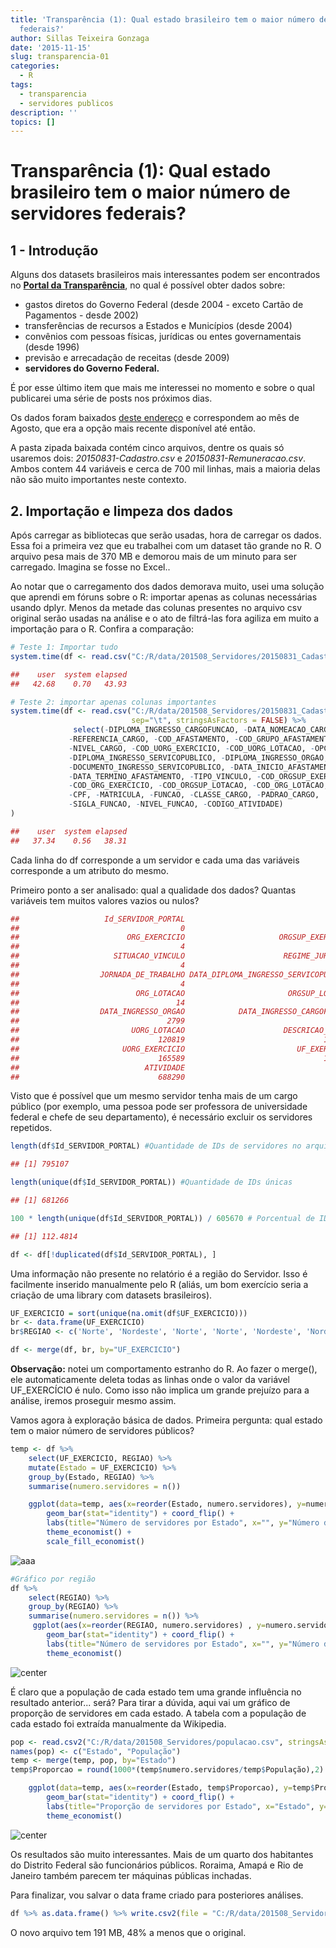 ```yaml
---
title: 'Transparência (1): Qual estado brasileiro tem o maior número de servidores
  federais?'
author: Sillas Teixeira Gonzaga
date: '2015-11-15'
slug: transparencia-01
categories:
  - R
tags:
  - transparencia
  - servidores publicos
description: ''
topics: []
---
```


# Transparência (1): Qual estado brasileiro tem o maior número de servidores federais?

## 1 - Introdução

Alguns dos datasets brasileiros mais interessantes podem ser encontrados no __[Portal da Transparência](http://transparencia.gov.br/)__, no qual é possível obter dados sobre:

* gastos diretos do Governo Federal (desde 2004 - exceto Cartão de Pagamentos - desde 2002)
* transferências de recursos a Estados e Municípios (desde 2004)
* convênios com pessoas físicas, jurídicas ou entes governamentais (desde 1996)
* previsão e arrecadação de receitas (desde 2009)
* __servidores do Governo Federal.__

É por esse último item que mais me interessei no momento e sobre o qual publicarei uma série de posts nos próximos dias.  

Os dados foram baixados [deste endereço](http://transparencia.gov.br/downloads/servidores.asp) e correspondem ao mês de Agosto, que era a opção mais recente disponível até então.  

A pasta zipada baixada contém cinco arquivos, dentre os quais só usaremos dois: *20150831-Cadastro.csv*  e *20150831-Remuneracao.csv*. Ambos contem 44 variáveis e cerca de 700 mil linhas, mais a maioria delas não são muito importantes neste contexto.

## 2. Importação e limpeza dos dados



Após carregar as bibliotecas que serão usadas, hora de carregar os dados. Essa foi a primeira vez que eu trabalhei com um dataset tão grande no R. O arquivo pesa mais de 370 MB e demorou mais de um minuto para ser carregado. Imagina se fosse no Excel..

Ao notar que o carregamento dos dados demorava muito, usei uma solução que aprendi em fóruns sobre o R: importar apenas as colunas necessárias usando dplyr. Menos da metade das colunas presentes no arquivo csv original serão usadas na análise e o ato de filtrá-las fora agiliza em muito a importação para o R. Confira a comparação:


```r
# Teste 1: Importar tudo
system.time(df <- read.csv("C:/R/data/201508_Servidores/20150831_Cadastro.csv", sep="\t", stringsAsFactors = FALSE))
```

```r
##    user  system elapsed 
##   42.68    0.70   43.93
```



```r
# Teste 2: importar apenas colunas importantes
system.time(df <- read.csv("C:/R/data/201508_Servidores/20150831_Cadastro.csv",
                           sep="\t", stringsAsFactors = FALSE) %>%
              select(-DIPLOMA_INGRESSO_CARGOFUNCAO, -DATA_NOMEACAO_CARGOFUNCAO,
             -REFERENCIA_CARGO, -COD_AFASTAMENTO, -COD_GRUPO_AFASTAMENTO,
             -NIVEL_CARGO, -COD_UORG_EXERCICIO, -COD_UORG_LOTACAO, -OPCAO_PARCIAL,
             -DIPLOMA_INGRESSO_SERVICOPUBLICO, -DIPLOMA_INGRESSO_ORGAO,
             -DOCUMENTO_INGRESSO_SERVICOPUBLICO, -DATA_INICIO_AFASTAMENTO,
             -DATA_TERMINO_AFASTAMENTO, -TIPO_VINCULO, -COD_ORGSUP_EXERCICIO,
             -COD_ORG_EXERCICIO, -COD_ORGSUP_LOTACAO, -COD_ORG_LOTACAO,
             -CPF, -MATRICULA, -FUNCAO, -CLASSE_CARGO, -PADRAO_CARGO,
             -SIGLA_FUNCAO, -NIVEL_FUNCAO, -CODIGO_ATIVIDADE)
)
```


```r
##    user  system elapsed 
##   37.34    0.56   38.31
```

Cada linha do df corresponde a um servidor e cada uma das variáveis corresponde a um atributo do mesmo.

Primeiro ponto a ser analisado: qual a qualidade dos dados? Quantas variáveis tem muitos valores vazios ou nulos?


```r
##                   Id_SERVIDOR_PORTAL                                 NOME 
##                                    0                                    0 
##                        ORG_EXERCICIO                     ORGSUP_EXERCICIO 
##                                    4                                    4 
##                     SITUACAO_VINCULO                      REGIME_JURIDICO 
##                                    4                                    4 
##                  JORNADA_DE_TRABALHO DATA_DIPLOMA_INGRESSO_SERVICOPUBLICO 
##                                    4                                    4 
##                          ORG_LOTACAO                       ORGSUP_LOTACAO 
##                                   14                                   14 
##                  DATA_INGRESSO_ORGAO            DATA_INGRESSO_CARGOFUNCAO 
##                                 2799                                47192 
##                         UORG_LOTACAO                      DESCRICAO_CARGO 
##                               120819                               154017 
##                       UORG_EXERCICIO                         UF_EXERCICIO 
##                               165589                               189437 
##                            ATIVIDADE 
##                               688290
```

Visto que é possível que um mesmo servidor tenha mais de um cargo público (por exemplo, uma pessoa pode ser professora de universidade federal e chefe de seu departamento), é necessário excluir os servidores repetidos.


```r
length(df$Id_SERVIDOR_PORTAL) #Quantidade de IDs de servidores no arquivo
```



```r
## [1] 795107
```



```r
length(unique(df$Id_SERVIDOR_PORTAL)) #Quantidade de IDs únicas
```



```r
## [1] 681266
```



```r
100 * length(unique(df$Id_SERVIDOR_PORTAL)) / 605670 # Porcentual de IDs únicas
```



```r
## [1] 112.4814
```



```r
df <- df[!duplicated(df$Id_SERVIDOR_PORTAL), ]
```


Uma informação não presente no relatório é a região do Servidor. Isso é facilmente inserido manualmente pelo R (aliás, um bom exercício seria a criação de uma library com datasets brasileiros).


```r
UF_EXERCICIO = sort(unique(na.omit(df$UF_EXERCICIO)))
br <- data.frame(UF_EXERCICIO)
br$REGIAO <- c('Norte', 'Nordeste', 'Norte', 'Norte', 'Nordeste', 'Nordeste', 'Centro-Oeste', 'Sudeste', 'Centro-Oeste', 'Nordeste', 'Sudeste', 'Centro-Oeste', 'Centro-Oeste', 'Norte', 'Nordeste', 'Nordeste', 'Nordeste', 'Sul', 'Sudeste', 'Nordeste', 'Norte', 'Norte', 'Sul', 'Sul', 'Nordeste', 'Sudeste', 'Nordeste')

df <- merge(df, br, by="UF_EXERCICIO")
```

__Observação:__ notei um comportamento estranho do R. Ao fazer o merge(), ele automaticamente deleta todas as linhas onde o valor da variável UF_EXERCÍCIO é nulo. Como isso não implica um grande prejuízo para a análise, iremos proseguir mesmo assim.  


Vamos agora à exploração básica de dados. Primeira pergunta: qual estado tem o maior número de servidores públicos?


```r
temp <- df %>%
    select(UF_EXERCICIO, REGIAO) %>%
    mutate(Estado = UF_EXERCICIO) %>%
    group_by(Estado, REGIAO) %>%
    summarise(numero.servidores = n())

    ggplot(data=temp, aes(x=reorder(Estado, numero.servidores), y=numero.servidores, fill=REGIAO)) +
        geom_bar(stat="identity") + coord_flip() +
        labs(title="Número de servidores por Estado", x="", y="Número de servidores") +
        theme_economist() +
        scale_fill_economist()
```

![aaa](/figs/transparencia01/unnamed-chunk-4-1.png) 

```r
#Gráfico por região
df %>%
    select(REGIAO) %>%
    group_by(REGIAO) %>%
    summarise(numero.servidores = n()) %>%
     ggplot(aes(x=reorder(REGIAO, numero.servidores) , y=numero.servidores)) +
        geom_bar(stat="identity") + coord_flip() +
        labs(title="Número de servidores por Estado", x="", y="Número de servidores") +
        theme_economist()
```

![center](/figs/transparencia01/unnamed-chunk-4-2.png) 

É claro que a população de cada estado tem uma grande influência no resultado anterior... será?
Para tirar a dúvida, aqui vai um gráfico de proporção de servidores em cada estado. A tabela com a população de cada estado foi extraída manualmente da Wikipedia.



```r
pop <- read.csv2("C:/R/data/201508_Servidores/populacao.csv", stringsAsFactors = FALSE)
names(pop) <- c("Estado", "População")
temp <- merge(temp, pop, by="Estado")
temp$Proporcao = round(1000*(temp$numero.servidores/temp$População),2)

    ggplot(data=temp, aes(x=reorder(Estado, temp$Proporcao), y=temp$Proporcao, fill=REGIAO)) +
        geom_bar(stat="identity") + coord_flip() +
        labs(title="Proporção de servidores por Estado", x="Estado", y="Proporção da população \n que é funcionário público") +
        theme_economist()
```

![center](/figs/transparencia01/unnamed-chunk-5-1.png) 

Os resultados são muito interessantes. Mais de um quarto dos habitantes do Distrito Federal são funcionários públicos. Roraima, Amapá e Rio de Janeiro também parecem ter máquinas públicas inchadas.

Para finalizar, vou salvar o data frame criado para posteriores análises.


```r
df %>% as.data.frame() %>% write.csv2(file = "C:/R/data/201508_Servidores/transparencia.csv", row.names = FALSE)
```

O novo arquivo tem 191 MB, 48% a menos que o original.
